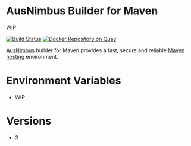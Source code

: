 # AusNimbus Builder for Maven

WIP

[![Build Status](https://travis-ci.org/ausnimbus/s2i-maven.svg?branch=master)](https://travis-ci.org/ausnimbus/s2i-maven)
[![Docker Repository on Quay](https://quay.io/repository/ausnimbus/s2i-maven/status "Docker Repository on Quay")](https://quay.io/repository/ausnimbus/s2i-maven)

[AusNimbus](https://www.ausnimbus.com.au/) builder for Maven provides a fast, secure and reliable [Maven hosting](https://www.ausnimbus.com.au/languages/java-hosting/) environment.

# Environment Variables

- WIP

# Versions

- 3
